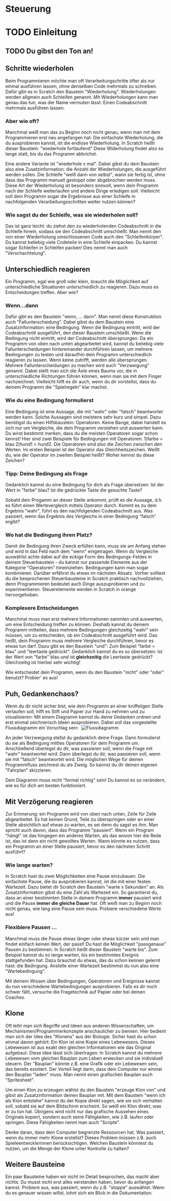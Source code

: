 # Steuerung

# TODO Einleitung

## TODO Du gibst den Ton an!

## Schritte wiederholen
Beim Programmieren möchte man oft Verarbeitungschritte öfter als nur einmal ausführen lassen, ohne denselben Code mehrmals zu schreiben.
Dafür gibt es in Scratch den Baustein "Wiederholung". Wiederholungen werden allgmein auch Schleifen genannt.
Mit Wiederholungen kann man genau das tun, was der Name vermuten lässt: Einen Codeabschnitt mehrmals ausführen lassen.

### Aber wie oft?
Manchmal weiß man das zu Beginn noch nicht genau, wenn man mit dem Programmieren erst neu angefangen hat.
Die einfachste Wiederholung, die du ausprobieren kannst, ist die endlose Wiederholung.
In Scratch heißt dieser Baustein: "wiederhole fortlaufend"
Diese Widerholung findet also so lange statt, bis du das Programm abbrichst.

Eine andere Variante ist "wiederhole x mal".
Dabei gibst du dem Baustein also eine Zusatzinformation: die Anzahl der Wiederholungen, die ausgeführt werden sollen.
Die Schleife "weiß dann von selbst", wann sie fertig ist, ohne dass das Programm manuell gestoppt oder abgebrochen werden muss.
Diese Art der Wiederholung ist besonders sinnvoll, wenn dein Programm nach der Schleife weiterlaufen und andere Dinge erledigen soll.
Vielleicht soll dein Programm sogar die Ergebnisse aus einer Schleife in nachfolgenden Verarbeitungsschritten weiter nutzen können?

### Wie sagst du der Schleife, was sie wiederholen soll?
Das ist ganz leicht: du ziehst den zu wiederholenden Codeabschnitt in die Schleife hinein, sodass sie den Codeabschnitt umschließt.
Man nennt den von einer Wiederholung umschlossenen Code auch den "Schleifenkörper".
Du kannst beliebig viele Codeteile in eine Schleife einpacken.
Du kannst sogar Schleifen in Schleifen packen! Dies nennt man auch "Verschachtelung".


## Unterschiedlich reagieren
Ein Programm, egal wie groß oder klein, braucht die Möglichkeit auf unterschiedliche Situationen unterschiedlich zu reagieren.
Dazu muss es Entscheidungen treffen. Aber wie?

### Wenn...dann
Dafür gibt es den Baustein "wenn, ... dann". Man nennt diese Konstruktion auch "Fallunterscheidung".
Dabei gibst du dem Baustein eine Zusatzinformation: eine Bedingung.
Wenn die Bedingung eintritt, wird der Codeabschnitt ausgeführt, den dieser Baustein umschließt.
Wenn die Bedingung nicht eintritt, wird der Codeabschnitt übersprungen.
Da ein Programm von oben nach unten abgearbeitet wird, kannst du beliebig viele Fallunterscheidungen hintereinander durchführen lassen, um mehrere Bedingungen zu testen und daraufhin dein Programm unterschiedlich reagieren zu lassen.
Wenn keine zutrifft, werden alle übersprungen.
Mehrere Fallunterscheidungen zu machen wird auch "Verzweigung" genannt. Dabei stellt man sich die Äste eines Baums vor, die in unterschiedliche Richtungen führen können, wenn man sie mit dem Finger nachzeichnet.
Vielleicht hilft es dir auch, wenn du dir vorstellst, dass du deinem Programm die "Spielregeln" klar machst.


### Wie du eine Bedingung formulierst
Eine Bedingung ist eine Aussage, die mit "wahr" oder "falsch" beantwortet werden kann. Solche Aussagen sind meistens sehr kurz und simpel.
Dazu benötigst du einen Hilfsbaustein: Operatoren. Keine Bange, dabei handelt es sich nur um Vergleiche, die dein Programm verstehen und auswerten kann. Du wirst bestimmt merken, dass du die meisten Operatoren sogar schon kennst!
Hier sind zwei Beispiele für Bedingungen mit Operatoren:
1)farbe = blau
2)hund1 > hund2.
Die Operatoren sind also die Zeichen zwischen den Werten. Im ersten Beispiel ist der Operator das Gleichheitszeichen.
Weißt du, wie der Operator im zweiten Beispiel heißt? Woher kennst du diese Zeichen?

### Tipp: Deine Bedingung als Frage
Gedanklich kannst du eine Bedingung für dich als Frage übersetzen:
Ist der Wert in "farbe" blau?
Ist die gedrückte Taste die gesuchte Taste?

Sobald dein Progamm an dieser Stelle ankommt, prüft es die Aussage, d.h. es führt einen Wertevergleich mittels Operator durch. Kommt es zu dem Ergebnis "wahr", führt es den nachfolgenden Codeabschnitt aus.
Was passiert, wenn das Ergebnis des Vergleichs in einer Bedingung "falsch" ergibt?

### Wo hat die Bedingung ihren Platz?
Damit die Bedingung ihren Zweck erfüllen kann, muss sie am Anfang stehen und wird in das Feld nach dem "wenn" eingetragen.
Wenn du Vergleiche auswählst achte dabei auf die eckige Form des Bedingungs-Feldes in deinem Steuerbaustein - du kannst nur passende Elemente aus der Kategorie "Operatoren" hineinziehen.
Bedingungen kann man sogar kombinieren. Darüber erfährst du etwas im nächsten Absatz. Vorher solltest du die besprochenen Steuerbausteine in Scratch praktisch nachvollziehen, denn Programmieren bedeutet auch Dinge auszuprobieren und zu experimentieren.
Steuerelemente werden in Scratch in orange hervorgehoben.


### Komplexere Entscheidungen
Manchmal muss man erst mehrere Informationen sammlen und auswerten, um eine Entscheidung treffen zu können.
Deshalb kannst du deinem Programm mitteilen, dass mehrere Bedingungen gleichzeitig "wahr" sein müssen, um zu entscheiden, ob ein Codeabschnitt ausgeführt wird. Das heißt, dein Programm muss mehrere Vergleiche durchführen, bevor es etwas tun darf.
Dazu gibt es den Baustein "und": Zum Beispiel "farbe = blau" und "leertaste gedrückt".
Gedanklich kannst du es so übersetzen: Ist der Wert von "farbe" blau und ist **gleichzeitig** die Leertaste gedrückt? Gleichzeitig ist hierbei sehr wichtig!

Wie entscheidet dein Programm, wenn du den Baustein "nicht" oder "oder" benutzt?
Probier' es aus!


## Puh, Gedankenchaos?
Wenn du dir nicht sicher bist, wie dein Programm an einer kniffeligen Stelle verlaufen soll, hilft es Stift und Papier zur Hand zu nehmen und zu visualisieren:
Mit einem Diagramm kannst du deine Gedanken ordnen und erst einmal zeichnerisch Ideen ausprobieren. Dabei soll das vorgestellte Flussdiagramm ein Vorschlag sein:
**_<img von flussdiagramm>_**
![Flussdiagramm](flussdiagramm.png)

An jeder Verzweigung stellst du gedanklich deine Frage.
Dann formulierst du sie als Bedingung mittles Operatoren für dein Programm um.
Anschließend überlegst du dir, was passieren soll, wenn die Frage mit "wahr" beantwortet wird.
Dann überlegst du dir, was passieren soll, wenn sie mit "falsch" beantwortet wird.
Die möglichen Wege für deinen Programmfluss zeichnest du als Zweig.
So kannst du dir deinen eigenen "Fahrplan" skizzieren.

Dein Diagramm muss nicht "formal richtig" sein! Du kannst es so verändern, wie es für dich am besten funktioniert.

## Mit Verzögerung reagieren
Zur Erinnerung: ein Programm wird von oben nach unten, Zeile für Zeile abgearbeitet. Es hat keinen Grund, Teile zu überspringen oder an einer Stelle absichtlich auf etwas zu warten, es sei denn du sagst es ihm. Man spricht auch davon, dass das Programm "pausiert". Wenn ein Program "hängt" ist das hingegen ein anderes Warten, als das wovon hier die Rede ist, das ist dann ein nicht gewolltes Warten.
Wann könnte es nutzen, dass ein Programm an einer Stelle pausiert, bevor es den nächsten Schritt ausführt?

### Wie lange warten?
In Scratch hast du zwei Möglichkeiten eine Pause einzubauen.
Die einfachste Pause, die du ausprobieren kannst, ist die mit einer festen Wartezeit.
Dazu bietet dir Scratch den Baustein "warte x Sekunden" an. Als Zusatzinformation gibst du eine Zahl als Wartezeit ein.
So garantierst du, dass an einer bestimmten Stelle in deinem Programm **immer** pausiert wird und die Pause **immer die gleiche Dauer** hat.
Oft weiß man zu Beginn noch nicht genau, wie lang eine Pause sein muss. Probiere verschiedene Werte aus!

### Flexiblere Pausen ...
Manchmal muss die Pause etwas länger oder etwas kürzer sein und man findet einfach keinen Wert, der passt!
Du hast die Möglichkeit "passgenaue" Pausen zu bestimmen. In Scratch heißt dieser Baustein "warte bis".
Zum Beispiel kannst du so lange warten, bis ein bestimmtes Ereignis stattgefunden hat.
Dazu brauchst du etwas, das du schon kennen gelernt hast: die Bedingung.
Anstelle einer Wartezeit bestimmst du nun also eine "Wartebedingung".

Mit deinem Wissen über Bedingungen, Operatoren und Ereignisse kannst du nun verschiedene Wartebedingungen ausprobieren.
Falls es dir noch schwer fällt, versuche die Fragetechnik auf Papier oder bei deinen Coaches.


## Klone
Oft leiht man sich Begriffe und Ideen aus anderen Wissenschaften, um Mechanismen/Programmierkonzepte anschaulicher zu bennen. Hier bedient man sich der Idee des "Klonens" aus der Biologie.
Sicher hast du schon einmal davon gehört: Ein Klon ist eine Kopie eines Lebewesens. Dieses Lebewesen ist aus exakt den gleichen Informationen wie das Original aufgebaut. Diese Idee lässt sich übertragen: In Scratch kannst du mehrere Lebewesen vom gleichen Bauplan zum Leben erwecken und sie individuell steuern. Der "Bauplan" könnte z.B. eine Grafik oder ein Lebewesen sein, das bereits existiert. Der Vorteil liegt darin, dass dein Computer nur einmal den Bauplan "laden" muss. Man nennt einen grafischen Bauplan auch "Spritesheet".

Um einen Klon zu erzeugen wählst du den Baustein "erzeuge Klon von" und gibst als Zusatzinformation deinen Bauplan mit.
Mit dem Baustein "wenn ich als Klon entstehe" kannst du der Kopie direkt sagen, wie sie sich verhalten soll, sobald sie auf dem Bildschirm erscheint. So weiß ein Klon direkt, was er zu tun hat.
Übrigens wird nicht nur das grafische Aussehen eines Originals kopiert, sondern auch seine Fähigkeiten, wie z.B. laufen oder springen. Diese Fähigkeiten nennt man auch "Scripte".

Denke daran, dass dein Computer begrenzte Ressourcen hat.
Was passiert, wenn du immer mehr Klone erstellst?
Dieses Problem müssen z.B. auch Spieleentwicklerinnen berücksichtigen.
Welchen Baustein könntest du nutzen, um die Menge der Klone unter Kontrolle zu halten?


## Weitere Bausteine
Ein paar Bausteine haben wir nicht im Detail besprochen, das macht aber nichts. Du musst nicht erst alles verstanden haben, bevor du anfangen kannst. Probiere aus, was passiert, wenn du z.B. "stoppe" auswählst. Wenn du es genauer wissen willst, lohnt sich ein Blick in die Dokumentation.
**_<Link>_**
